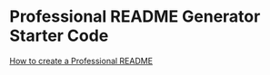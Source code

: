 # Professional README Generator Starter Code
 
[How to create a Professional README](https://coding-boot-camp.github.io/full-stack/github/professional-readme-guide)
